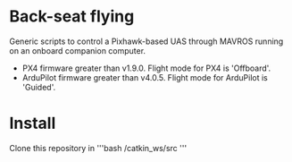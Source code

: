 # Back-seat flying
Generic scripts to control a Pixhawk-based UAS through MAVROS running on an onboard companion computer.
  - PX4 firmware greater than v1.9.0. Flight mode for PX4 is 'Offboard'.
  - ArduPilot firmware greater than v4.0.5. Flight mode for ArduPilot is 'Guided'.

# Install
Clone this repository in 
'''bash
  /catkin_ws/src
'''
